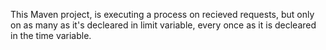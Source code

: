 This Maven project, is executing a process on recieved requests,
but only on as many as it's decleared in limit variable,
every once as it is decleared in the time variable.
